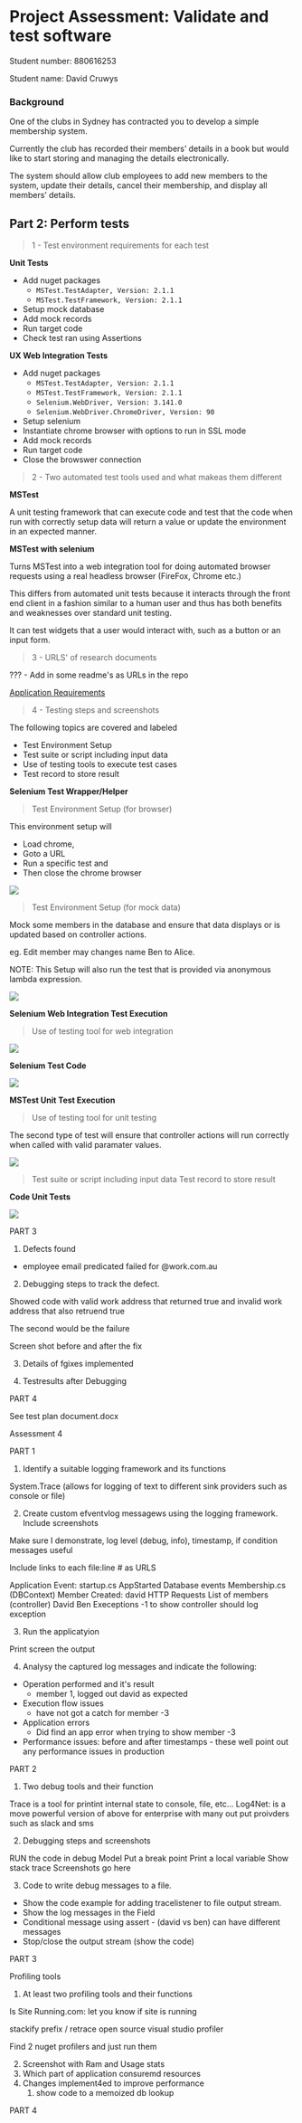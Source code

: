 # Project Assessment: Validate and test software

Student number: 880616253

Student name: David Cruwys

### Background

One of the clubs in Sydney has contracted you to develop a simple membership system.

Currently the club has recorded their members’ details in a book but would like to start storing and managing the details electronically.

The system should allow club employees to add new members to the system, update their details, cancel their membership, and display all members’ details.

## Part 2: Perform tests

> 1 - Test environment requirements for each test

**Unit Tests**

- Add nuget packages
  - `MSTest.TestAdapter, Version: 2.1.1`
  - `MSTest.TestFramework, Version: 2.1.1`
- Setup mock database
- Add mock records
- Run target code
- Check test ran using Assertions

**UX Web Integration Tests**

- Add nuget packages
  - `MSTest.TestAdapter, Version: 2.1.1`
  - `MSTest.TestFramework, Version: 2.1.1`
  - `Selenium.WebDriver, Version: 3.141.0`
  - `Selenium.WebDriver.ChromeDriver, Version: 90`
- Setup selenium
- Instantiate chrome browser with options to run in SSL mode
- Add mock records
- Run target code
- Close the browswer connection

> 2 - Two automated test tools used and what makeas them different

**MSTest**
  
A unit testing framework that can execute code and test that the code when run with correctly setup data will return a value or update the environment in an expected manner.


**MSTest with selenium**


Turns MSTest into a web integration tool for doing automated browser requests using a real headless browser (FireFox, Chrome etc.)

This differs from automated unit tests because it interacts through the front end client in a fashion similar to a human user and thus has both benefits and weaknesses over standard unit testing.

It can test widgets that a user would interact with, such as a button or an input form.

> 3 - URLS' of research documents

??? - Add in some readme's as URLs in the repo

[Application Requirements](https://github.com/klueless-csharp-samples/P11ClubMembership/blob/master/docs/Assessment-ClubMembership.md)

> 4 - Testing steps and screenshots

The following topics are covered and labeled

- Test Environment Setup
- Test suite or script including input data
- Use of testing tools to execute test cases
- Test record to store result

**Selenium Test Wrapper/Helper**

> Test Environment Setup (for browser)

This environment setup will

- Load chrome, 
- Goto a URL
- Run a specific test and 
- Then close the chrome browser

![](./selenium-test-helper.png)

> Test Environment Setup (for mock data)

Mock some members in the database and ensure that data displays or is updated based on controller actions.

eg. Edit member may changes name Ben to Alice.

NOTE: This Setup will also run the test that is provided via anonymous lambda expression.


![](./mock-data-setup.png)

**Selenium Web Integration Test Execution**

> Use of testing tool for web integration

![](./selenium-test-metric.png)

**Selenium Test Code**

![](./selenium-test-code.png)

**MSTest Unit Test Execution**

> Use of testing tool for unit testing

The second type of test will ensure that controller actions will run correctly when called with valid paramater values.

![](./controller-unit-test-metric.png)

> Test suite or script including input data
> Test record to store result

**Code Unit Tests**

![](./controller-unit-test.png)

PART 3

1. Defects found

- employee email predicated failed for @work.com.au

2. Debugging steps to track the defect.

Showed code with valid work address that returned true
and invalid work address that also retruend true

The second would be the failure 

Screen shot before and after the fix

3. Details of fgixes implemented

4. Testresults after Debugging
   
PART 4

See test plan document.docx


Assessment 4

PART 1

1. Identify a suitable logging framework and its functions

System.Trace (allows for logging of text to different sink providers such as console or file)

2. Create custom efventvlog messagews using the logging framework. Include screenshots

Make sure I demonstrate, log level (debug, info), timestamp, if condition messages useful

Include links to each file:line # as URLS

Application Event:
  startup.cs
    AppStarted
Database events
  Membership.cs (DBContext)
    Member Created: david
HTTP Requests
    List of members (controller)
    David
    Ben
Execeptions
  -1 to show controller should log exception

3. Run the applicatyion

Print screen the output

4. Analysy the captured log messages and indicate the following:

- Operation performed and it's result
  - member 1, logged out david as expected
- Execution flow issues
  - have not got a catch for member -3
- Application errors
  - Did find an app error when trying to show member -3
- Performance issues: before and after timestamps - these well point out any performance issues in production


PART 2

1. Two debug tools and their function

Trace is a tool for printint internal state to console, file, etc...
Log4Net: is a move powerful version of above for enterprise with many out put proivders such as slack and sms

2. Debugging steps and screenshots

RUN the code in debug Model
Put a break point
Print a local variable
Show stack trace
Screenshots go here

3. Code to write debug messages to a file.

- Show the code example for adding tracelistener to file output stream.
- Show the log messages in the Field
- Conditional message using assert - (david vs ben) can have different messages
- Stop/close the output stream (show the code)


PART 3

Profiling tools

1. At least two profiling tools and their functions

Is Site Running.com: let you know if site is running

stackify prefix / retrace
open source visual studio profiler

Find 2 nuget profilers and just run them

2. Screenshot with Ram and Usage stats
3. Which part of application consuremd resources
4. Changes implement4ed to improve performance
   1. show code to a memoized db lookup




PART 4









































